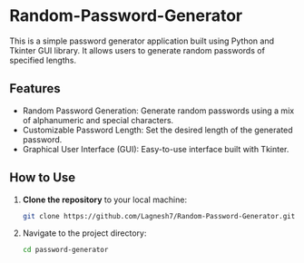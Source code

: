 # Random-Password-Generator
This is a simple password generator application built using Python and Tkinter GUI library. It allows users to generate random passwords of specified lengths.

## Features
- Random Password Generation: Generate random passwords using a mix of alphanumeric and special characters.
- Customizable Password Length: Set the desired length of the generated password.
- Graphical User Interface (GUI): Easy-to-use interface built with Tkinter.

## How to Use

1. **Clone the repository** to your local machine:

   ```bash
   git clone https://github.com/Lagnesh7/Random-Password-Generator.git
2. Navigate to the project directory:

    ```bash
   cd password-generator
